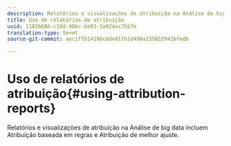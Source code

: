 ```yaml
---
description: Relatórios e visualizações de atribuição na Análise de big data incluem Atribuição baseada em regras e Atribuição de melhor ajuste.
title: Uso de relatórios de atribuição
uuid: 1182b686-c18d-40bc-bb01-3a924ec7bb7e
translation-type: tm+mt
source-git-commit: aec1f7b14198cdde91f61d490a235022943bfedb

---
```



# Uso de relatórios de atribuição{#using-attribution-reports}

Relatórios e visualizações de atribuição na Análise de big data incluem Atribuição baseada em regras e Atribuição de melhor ajuste.

